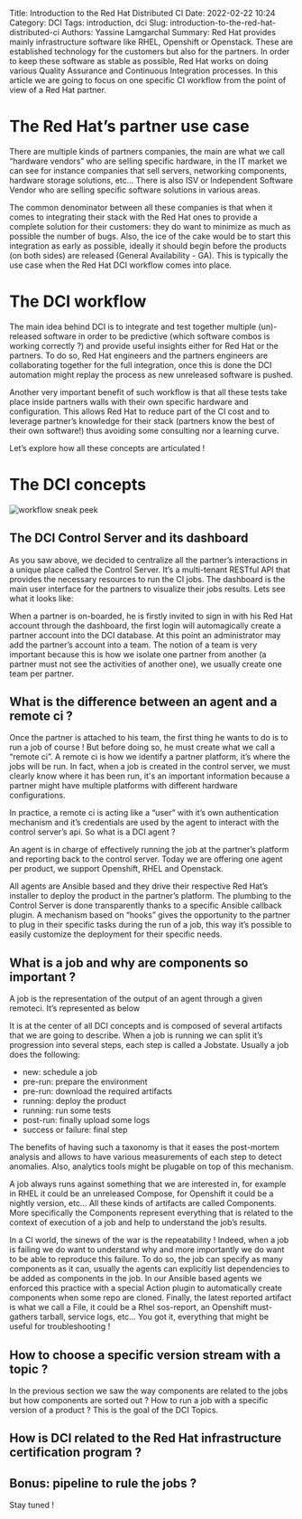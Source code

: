 Title: Introduction to the Red Hat Distributed CI
Date: 2022-02-22 10:24
Category: DCI
Tags: introduction, dci
Slug: introduction-to-the-red-hat-distributed-ci
Authors: Yassine Lamgarchal
Summary: Red Hat provides mainly infrastructure software like RHEL, Openshift or Openstack. These are established technology for the customers but also for the partners. In order to keep these software as stable as possible, Red Hat works on doing various Quality Assurance and Continuous Integration processes. In this article we are going to focus on one specific CI workflow from the point of view of a Red Hat partner.

# The Red Hat’s partner use case

There are multiple kinds of partners companies, the main are what we call “hardware vendors” who are selling specific hardware, in the IT market we can see for instance companies that sell servers, networking components, hardware storage solutions, etc… There is also ISV or Independent Software Vendor who are selling specific software solutions in various areas.

The common denominator between all these companies is that when it comes to integrating their stack with the Red Hat ones to provide a complete solution for their customers: they do want to minimize as much as possible the number of bugs. Also, the ice of the cake would be to start this integration as early as possible, ideally it should begin before the products (on both sides) are released (General Availability - GA). This is typically the use case when the Red Hat DCI workflow comes into place.

# The DCI workflow

The main idea behind DCI is to integrate and test together multiple (un)-released software in order to be predictive (which software combos is working correctly ?) and provide useful insights either for Red Hat or the partners. To do so, Red Hat engineers and the partners engineers are collaborating together for the full integration, once this is done the DCI automation might replay the process as new unreleased software is pushed.

Another very important benefit of such workflow is that all these tests take place inside partners walls with their own specific hardware and configuration. This allows Red Hat to reduce part of the CI cost and to leverage partner’s knowledge for their stack (partners know the best of their own software!) thus avoiding some consulting nor a learning curve.

Let’s explore how all these concepts are articulated !

# The DCI concepts

![workflow sneak peek](mainconcept.png)

## The DCI Control Server and its dashboard

As you saw above, we decided to centralize all the partner’s interactions in a unique place called the Control Server. It’s a multi-tenant RESTful API that provides the necessary resources to run the CI jobs. The dashboard is the main user interface for the partners to visualize their jobs results. Lets see what it looks like:

When a partner is on-boarded, he is firstly invited to sign in with his Red Hat account through the dashboard, the first login will automagically create a partner account into the DCI database. At this point an administrator may add the partner’s account into a team. The notion of a team is very important because this is how we isolate one partner from another (a partner must not see the activities of another one), we usually create one team per partner.

## What is the difference between an agent and a remote ci ?

Once the partner is attached to his team, the first thing he wants to do is to run a job of course ! But before doing so, he must create what we call a “remote ci”. A remote ci is how we identify a partner platform, it’s where the jobs will be run. In fact, when a job is created in the control server, we must clearly know where it has been run, it's an important information because a partner might have multiple platforms with different hardware configurations.

In practice, a remote ci is acting like a “user” with it’s own authentication mechanism and it’s credentials are used by the agent to interact with the control server’s api. So what is a DCI agent ?

An agent is in charge of effectively running the job at the partner’s platform and reporting back to the control server. Today we are offering one agent per product, we support Openshift, RHEL and Openstack.

All agents are Ansible based and they drive their respective Red Hat’s installer to deploy the product in the partner’s platform. The plumbing to the Control Server is done transparently thanks to a specific Ansible callback plugin. A mechanism based on “hooks” gives the opportunity to the partner to plug in their specific tasks during the run of a job, this way it’s possible to easily customize the deployment for their specific needs.

## What is a job and why are components so important ?

A job is the representation of the output of an agent through a given remoteci. It’s represented as below

It is at the center of all DCI concepts and is composed of several artifacts that we are going to describe. When a job is running we can split it’s progression into several steps, each step is called a Jobstate. Usually a job does the following:

- new: schedule a job
- pre-run: prepare the environment
- pre-run: download the required artifacts
- running: deploy the product
- running: run some tests
- post-run: finally upload some logs
- success or failure: final step

The benefits of having such a taxonomy is that it eases the post-mortem analysis and allows to have various measurements of each step to detect anomalies. Also, analytics tools might be plugable on top of this mechanism.

A job always runs against something that we are interested in, for example in RHEL it could be an unreleased Compose, for Openshift it could be a nightly version, etc… All these kinds of artifacts are called Components. More specifically the Components represent everything that is related to the context of execution of a job and help to understand the job’s results.

In a CI world, the sinews of the war is the repeatability ! Indeed, when a job is failing we do want to understand why and more importantly we do want to be able to reproduce this failure. To do so, the job can specify as many components as it can, usually the agents can explicitly list dependencies to be added as components in the job. In our Ansible based agents we enforced this practice with a special Action plugin to automatically create components when some repo are cloned.
Finally, the latest reported artifact is what we call a File, it could be a Rhel sos-report, an Openshift must-gathers tarball, service logs, etc… You got it, everything that might be useful for troubleshooting !

## How to choose a specific version stream with a topic ?

In the previous section we saw the way components are related to the jobs but how components are sorted out ? How to run a job with a specific version of a product ? This is the goal of the DCI Topics.

## How is DCI related to the Red Hat infrastructure certification program ?

## Bonus: pipeline to rule the jobs ?

Stay tuned !
